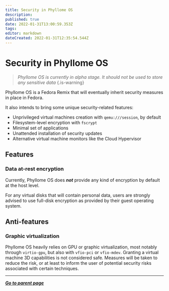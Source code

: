 ```yaml
---
title: Security in Phyllome OS
description: 
published: true
date: 2022-01-31T13:00:59.353Z
tags: 
editor: markdown
dateCreated: 2022-01-31T12:35:54.544Z
---
```


# Security in Phyllome OS

> *Phyllome OS is currently in alpha stage. It should not be used to store any sensitive data*
{.is-warning}

Phyllome OS is a Fedora Remix that will eventually inherit security measures in place in Fedora.

It also intends to bring some unique security-related features:

- Unprivileged virtual machines creation with `qemu:///session`, by default
- Filesystem-level encryption with `fscrypt`
- Minimal set of applications
- Unattended installation of security updates
- Alternative virtual machine monitors like the Cloud Hypervisor

## Features

### Data at-rest encryption

Currently, Phyllome OS does ***not*** provide any kind of encryption by default at the host level. 

For any virtual disks that will contain personal data, users are strongly advised to use full-disk encryption as provided by their guest operating system.

## Anti-features

### Graphic virtualization

Phyllome OS heavily relies on GPU or graphic virtualization, most notably through `virtio-gpu`, but also with `vfio-pci` or `vfio-mdev`. Granting a virtual machine 3D capabilities is not considered safe. Measures will be taken to reduce the risk, or at least to inform the user of potential security risks associated with certain techniques. 

---

*[**Go to parent page**](https://wiki.phyllo.me/)*